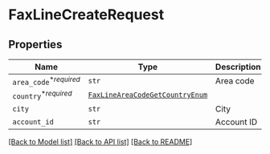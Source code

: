 # FaxLineCreateRequest



## Properties

| Name | Type | Description | Notes |
| ---- | ---- | ----------- | ----- |
| `area_code`<sup>*_required_</sup> | ```str``` |  Area code  |  |
| `country`<sup>*_required_</sup> | [```FaxLineAreaCodeGetCountryEnum```](FaxLineAreaCodeGetCountryEnum.md) |    |  |
| `city` | ```str``` |  City  |  |
| `account_id` | ```str``` |  Account ID  |  |


[[Back to Model list]](../README.md#documentation-for-models) [[Back to API list]](../README.md#documentation-for-api-endpoints) [[Back to README]](../README.md)


